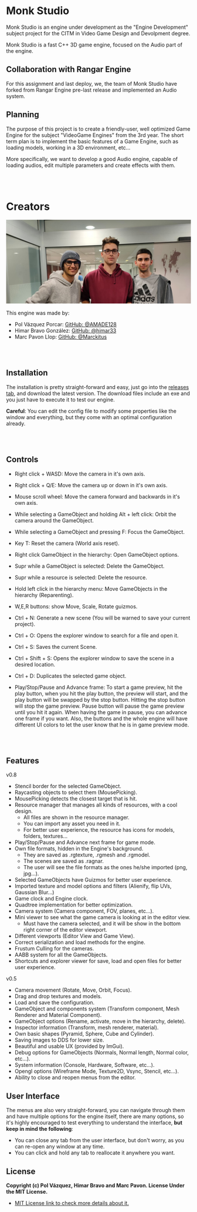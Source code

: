 # Monk Studio
Monk Studio is an engine under development as the "Engine Development" subject project for the CITM in Video Game Design and Devolpment degree. 

Monk Studio is a fast C++ 3D game engine, focused on the Audio part of the engine.

## Collaboration with Rangar Engine

For this assignment and last deploy, we, the team of Monk Studio have forked from Rangar Engine pre-last release and implemented an Audio system.

## Planning

The purpose of this project is to create a friendly-user, well optimized Game Engine for the subject "VideoGame Engines" from the 3rd year. The short term plan is to implement the basic features of a Game Engine, such as loading models, working in a 3D environment, etc...

More specifically, we want to develop a good Audio engine, capable of loading audios, edit multiple parameters and create effects with them.

<br></br>
# Creators

<img src="WebPage/teamphoto.jpeg">

This engine was made by:
- Pol Vázquez Porcar: [GitHub: @AMADE128](https://github.com/Amade128)
- Himar Bravo González: [GitHub: @himar33](https://github.com/himar33)
- Marc Pavon Llop: [GitHub: @Marckitus](https://github.com/Marckitus)

<br></br>
## Installation

The installation is pretty straight-forward and easy, just go into the [releases tab](https://github.com/AMADE128/MonkStudio/releases), and download the latest version.
The download files include an exe and you just have to execute it to test our engine.

**Careful**: You can edit the config file to modify some properties like the window and everything, but they come with an optimal configuration already.

<br></br>
## Controls

- Right click + WASD: Move the camera in it's own axis.
- Right click + Q/E: Move the camera up or down in it's own axis.
- Mouse scroll wheel: Move the camera forward and backwards in it's own axis.
- While selecting a GameObject and holding Alt + left click: Orbit the camera around the GameObject.
- While selecting a GameObject and pressing F: Focus the GameObject.
- Key T: Reset the camera (World axis reset).
- Right click GameObject in the hierarchy: Open GameObject options.
- Supr while a GameObject is selected: Delete the GameObject.
- Supr while a resource is selected: Delete the resource.
- Hold left click in the hierarchy menu: Move GameObjects in the hierarchy (Reparenting).
- W,E,R buttons: show Move, Scale, Rotate guizmos. 
- Ctrl + N: Generate a new scene (You will be warned to save your current project).
- Ctrl + O: Opens the explorer window to search for a file and open it.
- Ctrl + S: Saves the current Scene.
- Ctrl + Shift + S: Opens the explorer window to save the scene in a desired location.
- Ctrl + D: Duplicates the selected game object.

- Play/Stop/Pause and Advance frame: To start a game preview, hit the play button, when you hit the play button, the preview will start, and the play button will be swapped by
the stop button. Hitting the stop button will stop the game preview.
Pause button will pause the game preview until you hit it again. When having the game in pause, you can advance one frame if you want. Also, the buttons and the whole engine will have different UI colors to let the user know that he is in game preview mode.

<br></br>
## Features

v0.8

- Stencil border for the selected GameObject.
- Raycasting objects to select them (MousePicking).
- MousePicking detects the closest target that is hit.
- Resource manager that manages all kinds of resources, with a cool design.
  - All files are shown in the resource manager.
  - You can import any asset you need in it.
  - For better user experience, the resource has icons for models, folders, textures...
- Play/Stop/Pause and Advance next frame for game mode.
- Own file formats, hidden in the Engine's background.
  - They are saved as .rgtexture, .rgmesh and .rgmodel.
  - The scenes are saved as .ragnar.
  - The user will see the file formats as the ones he/she imported (png, jpg...).
- Selected GameObjects have Guizmos for better user experience.
- Imported texture and model options and filters (Alienify, flip UVs, Gaussian Blur...)
- Game clock and Engine clock.
- Quadtree implementation for better optimization.
- Camera system (Camera component, FOV, planes, etc...).
- Mini viewer to see what the game camera is looking at in the editor view.
  - Must have the camera selected, and it will be show in the bottom right corner of the editor viewport. 
- Different viewports (Editor View and Game View).
- Correct serialization and load methods for the engine.
- Frustum Culling for the cameras.
- AABB system for all the GameObjects.
- Shortcuts and explorer viewer for save, load and open files for better user experience.

v0.5

- Camera movement (Rotate, Move, Orbit, Focus).
- Drag and drop textures and models.
- Load and save the configuration.
- GameObject and components system (Transform component, Mesh Renderer and Material Component).
- GameObject options (Rename, activate, move in the hierarchy, delete).
- Inspector information (Transform, mesh renderer, material).
- Own basic shapes (Pyramid, Sphere, Cube and Cylinder).
- Saving images to DDS for lower size.
- Beautiful and usable UX (provided by ImGui).
- Debug options for GameObjects (Normals, Normal length, Normal color, etc...).
- System information (Console, Hardware, Software, etc...).
- Opengl options (Wireframe Mode, Texture2D, Vsync, Stencil, etc...).
- Ability to close and reopen menus from the editor.


## User Interface

The menus are also very straight-forward, you can navigate through them and have multiple options for the engine itself, there are many options, so it's highly encouraged to test everything to understand the interface, **but keep in mind the following**:
- You can close any tab from the user interface, but don't worry, as you can re-open any window at any time.
- You can click and hold any tab to reallocate it anywhere you want.

## License

**Copyright (c) Pol Vázquez, Himar Bravo and Marc Pavon. License Under the MIT License.**

- [MIT License link to check more details about it.](https://opensource.org/licenses/MIT)
